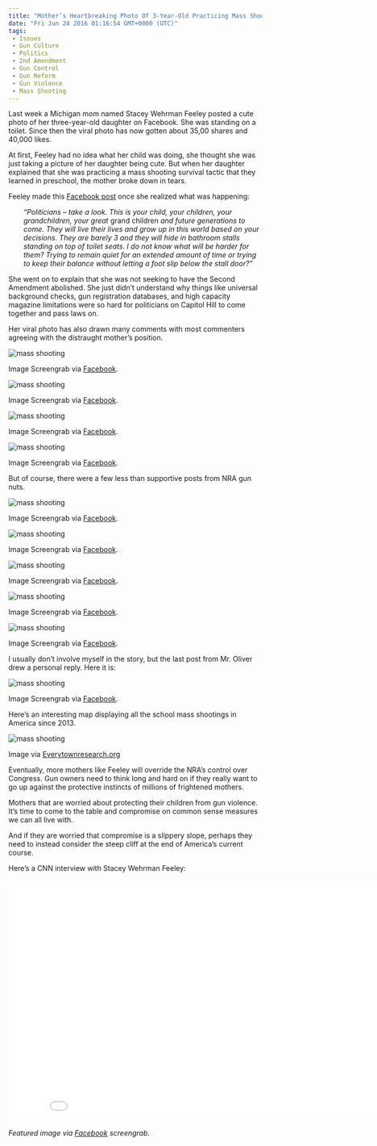 ```yaml
---
title: "Mother’s Heartbreaking Photo Of 3-Year-Old Practicing Mass Shooting Survival Drill Goes Viral (VIDEO)"
date: "Fri Jun 24 2016 01:16:54 GMT+0000 (UTC)"
tags: 
 - Issues
 - Gun Culture
 - Politics
 - 2nd Amendment
 - Gun Control
 - Gun Reform
 - Gun Violence
 - Mass Shooting
---
```

<p><!-- Quick Adsense WordPress Plugin: http://quicksense.net/ --></p><p>Last week a Michigan mom named Stacey Wehrman Feeley posted a cute photo of her three-year-old daughter on Facebook. She was standing on a toilet. Since then the viral photo has now gotten about 35,00 shares and 40,000 likes.</p><p>At first, Feeley had no idea what her child was doing, she thought she was just taking a picture of her daughter being cute. But when her daughter explained that she was practicing a mass shooting survival tactic that they learned in preschool, the mother broke down in tears.</p><p>Feeley made this <a href="https://www.facebook.com/stacey.w.feeley/posts/10209969511258300" onclick="__gaTracker(&apos;send&apos;, &apos;event&apos;, &apos;outbound-article&apos;, &apos;https://www.facebook.com/stacey.w.feeley/posts/10209969511258300&apos;, &apos;Facebook post&apos;);">Facebook post</a> once she realized what was happening:</p><p style="padding-left: 30px;"><em>&#x201C;Politicians &#x2013; take a look. This is your child, your children, your grandchildren, your great </em>grand children<em> and future generations to come. They will live their lives and grow up in this world based on your decisions. They are barely 3 and they will hide in bathroom stalls standing on top of toilet seats. I do not know what will be harder for them? Trying to remain quiet for an extended amount of time or trying to keep their balance without letting a foot slip below the stall door?&#x201D;</em></p><p>She went on to explain that she was not seeking to have the Second Amendment abolished. She just didn&#x2019;t understand why things like universal background checks, gun registration databases, and high capacity magazine limitations were so hard for politicians on Capitol Hill to come together and pass laws on.</p><p>Her viral photo has also drawn many comments with most commenters agreeing with the distraught mother&#x2019;s position.</p><div id="attachment_138852" style="width: 650px" class="wp-caption aligncenter"><img class="wp-image-138852" src="//i2.wp.com/cdn.liberalamerica.org/wp-content/uploads/2016/06/2016-06-23_17-12-28.jpg?resize=640%2C677" alt="mass shooting" srcset="//i2.wp.com/cdn.liberalamerica.org/wp-content/uploads/2016/06/2016-06-23_17-12-28.jpg?resize=640%2C677 537w, //i2.wp.com/cdn.liberalamerica.org/wp-content/uploads/2016/06/2016-06-23_17-12-28.jpg?resize=640%2C677 64w, //i2.wp.com/cdn.liberalamerica.org/wp-content/uploads/2016/06/2016-06-23_17-12-28.jpg?resize=640%2C677 350w" sizes="(max-width: 640px) 100vw, 640px" data-recalc-dims="1">
<p class="wp-caption-text">Image Screengrab via <a href="https://www.facebook.com/stacey.w.feeley" onclick="__gaTracker(&apos;send&apos;, &apos;event&apos;, &apos;outbound-article&apos;, &apos;https://www.facebook.com/stacey.w.feeley&apos;, &apos;Facebook&apos;);">Facebook</a>.</p>
</div><div id="attachment_138853" style="width: 630px" class="wp-caption aligncenter"><img class="wp-image-138853" src="//i2.wp.com/cdn.liberalamerica.org/wp-content/uploads/2016/06/2016-06-23_17-15-32.jpg?resize=620%2C194" alt="mass shooting" srcset="//i2.wp.com/cdn.liberalamerica.org/wp-content/uploads/2016/06/2016-06-23_17-15-32.jpg?resize=620%2C194 499w, //i2.wp.com/cdn.liberalamerica.org/wp-content/uploads/2016/06/2016-06-23_17-15-32.jpg?resize=620%2C194 64w, //i2.wp.com/cdn.liberalamerica.org/wp-content/uploads/2016/06/2016-06-23_17-15-32.jpg?resize=620%2C194 350w" sizes="(max-width: 620px) 100vw, 620px" data-recalc-dims="1">
<p class="wp-caption-text">Image Screengrab via <a href="https://www.facebook.com/stacey.w.feeley" onclick="__gaTracker(&apos;send&apos;, &apos;event&apos;, &apos;outbound-article&apos;, &apos;https://www.facebook.com/stacey.w.feeley&apos;, &apos;Facebook&apos;);">Facebook</a>.</p>
</div><div id="attachment_138864" style="width: 630px" class="wp-caption aligncenter"><img class="wp-image-138864" src="//i1.wp.com/cdn.liberalamerica.org/wp-content/uploads/2016/06/2016-06-23_17-20-25.jpg?resize=620%2C139" alt="mass shooting" srcset="//i1.wp.com/cdn.liberalamerica.org/wp-content/uploads/2016/06/2016-06-23_17-20-25.jpg?resize=620%2C139 487w, //i1.wp.com/cdn.liberalamerica.org/wp-content/uploads/2016/06/2016-06-23_17-20-25.jpg?resize=620%2C139 64w, //i1.wp.com/cdn.liberalamerica.org/wp-content/uploads/2016/06/2016-06-23_17-20-25.jpg?resize=620%2C139 350w" sizes="(max-width: 620px) 100vw, 620px" data-recalc-dims="1">
<p class="wp-caption-text">Image Screengrab via <a href="https://www.facebook.com/stacey.w.feeley" onclick="__gaTracker(&apos;send&apos;, &apos;event&apos;, &apos;outbound-article&apos;, &apos;https://www.facebook.com/stacey.w.feeley&apos;, &apos;Facebook&apos;);" target="_blank">Facebook</a>.</p>
</div><div id="attachment_138860" style="width: 630px" class="wp-caption aligncenter"><img class="wp-image-138860" src="//i2.wp.com/cdn.liberalamerica.org/wp-content/uploads/2016/06/2016-06-23_17-32-40.jpg?resize=620%2C127" alt="mass shooting" srcset="//i2.wp.com/cdn.liberalamerica.org/wp-content/uploads/2016/06/2016-06-23_17-32-40.jpg?resize=620%2C127 492w, //i2.wp.com/cdn.liberalamerica.org/wp-content/uploads/2016/06/2016-06-23_17-32-40.jpg?resize=620%2C127 64w, //i2.wp.com/cdn.liberalamerica.org/wp-content/uploads/2016/06/2016-06-23_17-32-40.jpg?resize=620%2C127 350w" sizes="(max-width: 620px) 100vw, 620px" data-recalc-dims="1">
<p class="wp-caption-text">Image Screengrab via <a href="https://www.facebook.com/stacey.w.feeley" onclick="__gaTracker(&apos;send&apos;, &apos;event&apos;, &apos;outbound-article&apos;, &apos;https://www.facebook.com/stacey.w.feeley&apos;, &apos;Facebook&apos;);" target="_blank">Facebook</a>.</p>
</div><p>But of course, there were a few less than supportive posts from NRA gun nuts.</p><div id="attachment_138866" style="width: 630px" class="wp-caption aligncenter"><img class="wp-image-138866" src="//i2.wp.com/cdn.liberalamerica.org/wp-content/uploads/2016/06/2016-06-23_17-18-26.jpg?resize=620%2C119" alt="mass shooting" srcset="//i2.wp.com/cdn.liberalamerica.org/wp-content/uploads/2016/06/2016-06-23_17-18-26.jpg?resize=620%2C119 502w, //i2.wp.com/cdn.liberalamerica.org/wp-content/uploads/2016/06/2016-06-23_17-18-26.jpg?resize=620%2C119 64w, //i2.wp.com/cdn.liberalamerica.org/wp-content/uploads/2016/06/2016-06-23_17-18-26.jpg?resize=620%2C119 350w" sizes="(max-width: 620px) 100vw, 620px" data-recalc-dims="1">
<p class="wp-caption-text">Image Screengrab via <a href="https://www.facebook.com/stacey.w.feeley" onclick="__gaTracker(&apos;send&apos;, &apos;event&apos;, &apos;outbound-article&apos;, &apos;https://www.facebook.com/stacey.w.feeley&apos;, &apos;Facebook&apos;);" target="_blank">Facebook</a>.</p>
</div><div id="attachment_138865" style="width: 630px" class="wp-caption aligncenter"><img class="wp-image-138865" src="//i2.wp.com/cdn.liberalamerica.org/wp-content/uploads/2016/06/2016-06-23_17-18-58.jpg?resize=620%2C125" alt="mass shooting" srcset="//i2.wp.com/cdn.liberalamerica.org/wp-content/uploads/2016/06/2016-06-23_17-18-58.jpg?resize=620%2C125 425w, //i2.wp.com/cdn.liberalamerica.org/wp-content/uploads/2016/06/2016-06-23_17-18-58.jpg?resize=620%2C125 64w, //i2.wp.com/cdn.liberalamerica.org/wp-content/uploads/2016/06/2016-06-23_17-18-58.jpg?resize=620%2C125 350w" sizes="(max-width: 620px) 100vw, 620px" data-recalc-dims="1">
<p class="wp-caption-text">Image Screengrab via <a href="https://www.facebook.com/stacey.w.feeley" onclick="__gaTracker(&apos;send&apos;, &apos;event&apos;, &apos;outbound-article&apos;, &apos;https://www.facebook.com/stacey.w.feeley&apos;, &apos;Facebook&apos;);">Facebook</a>.</p>
</div><div id="attachment_138862" style="width: 630px" class="wp-caption aligncenter"><img class="wp-image-138862" src="//i1.wp.com/cdn.liberalamerica.org/wp-content/uploads/2016/06/2016-06-23_17-31-36.jpg?resize=620%2C76" alt="mass shooting" srcset="//i1.wp.com/cdn.liberalamerica.org/wp-content/uploads/2016/06/2016-06-23_17-31-36.jpg?resize=620%2C76 497w, //i1.wp.com/cdn.liberalamerica.org/wp-content/uploads/2016/06/2016-06-23_17-31-36.jpg?resize=620%2C76 64w, //i1.wp.com/cdn.liberalamerica.org/wp-content/uploads/2016/06/2016-06-23_17-31-36.jpg?resize=620%2C76 350w" sizes="(max-width: 620px) 100vw, 620px" data-recalc-dims="1">
<p class="wp-caption-text">Image Screengrab via <a href="https://www.facebook.com/stacey.w.feeley" onclick="__gaTracker(&apos;send&apos;, &apos;event&apos;, &apos;outbound-article&apos;, &apos;https://www.facebook.com/stacey.w.feeley&apos;, &apos;Facebook&apos;);">Facebook</a>.</p>
</div><div id="attachment_138861" style="width: 630px" class="wp-caption aligncenter"><img class="wp-image-138861" src="//i0.wp.com/cdn.liberalamerica.org/wp-content/uploads/2016/06/2016-06-23_17-32-26.jpg?resize=620%2C67" alt="mass shooting" srcset="//i0.wp.com/cdn.liberalamerica.org/wp-content/uploads/2016/06/2016-06-23_17-32-26.jpg?resize=620%2C67 494w, //i0.wp.com/cdn.liberalamerica.org/wp-content/uploads/2016/06/2016-06-23_17-32-26.jpg?resize=620%2C67 64w, //i0.wp.com/cdn.liberalamerica.org/wp-content/uploads/2016/06/2016-06-23_17-32-26.jpg?resize=620%2C67 350w, //i0.wp.com/cdn.liberalamerica.org/wp-content/uploads/2016/06/2016-06-23_17-32-26.jpg?resize=620%2C67 478w" sizes="(max-width: 620px) 100vw, 620px" data-recalc-dims="1">
<p class="wp-caption-text">Image Screengrab via <a href="https://www.facebook.com/stacey.w.feeley" onclick="__gaTracker(&apos;send&apos;, &apos;event&apos;, &apos;outbound-article&apos;, &apos;https://www.facebook.com/stacey.w.feeley&apos;, &apos;Facebook&apos;);">Facebook</a>.</p>
</div><div id="attachment_138863" style="width: 630px" class="wp-caption aligncenter"><img class="wp-image-138863" src="//i1.wp.com/cdn.liberalamerica.org/wp-content/uploads/2016/06/2016-06-23_17-21-52.jpg?resize=620%2C112" alt="mass shooting" srcset="//i1.wp.com/cdn.liberalamerica.org/wp-content/uploads/2016/06/2016-06-23_17-21-52.jpg?resize=620%2C112 500w, //i1.wp.com/cdn.liberalamerica.org/wp-content/uploads/2016/06/2016-06-23_17-21-52.jpg?resize=620%2C112 64w, //i1.wp.com/cdn.liberalamerica.org/wp-content/uploads/2016/06/2016-06-23_17-21-52.jpg?resize=620%2C112 350w" sizes="(max-width: 620px) 100vw, 620px" data-recalc-dims="1">
<p class="wp-caption-text">Image Screengrab via <a href="https://www.facebook.com/stacey.w.feeley" onclick="__gaTracker(&apos;send&apos;, &apos;event&apos;, &apos;outbound-article&apos;, &apos;https://www.facebook.com/stacey.w.feeley&apos;, &apos;Facebook&apos;);">Facebook</a>.</p>
</div><p>I usually don&#x2019;t involve myself in the story, but the last post from Mr. Oliver drew a personal reply. Here it is:</p><div id="attachment_138869" style="width: 630px" class="wp-caption aligncenter"><img class="wp-image-138869" src="//i2.wp.com/cdn.liberalamerica.org/wp-content/uploads/2016/06/2016-06-23_17-41-07.jpg?resize=620%2C452" alt="mass shooting" srcset="//i2.wp.com/cdn.liberalamerica.org/wp-content/uploads/2016/06/2016-06-23_17-41-07.jpg?resize=620%2C452 421w, //i2.wp.com/cdn.liberalamerica.org/wp-content/uploads/2016/06/2016-06-23_17-41-07.jpg?resize=620%2C452 64w, //i2.wp.com/cdn.liberalamerica.org/wp-content/uploads/2016/06/2016-06-23_17-41-07.jpg?resize=620%2C452 350w" sizes="(max-width: 620px) 100vw, 620px" data-recalc-dims="1">
<p class="wp-caption-text">Image Screengrab via <a href="https://www.facebook.com/stacey.w.feeley" onclick="__gaTracker(&apos;send&apos;, &apos;event&apos;, &apos;outbound-article&apos;, &apos;https://www.facebook.com/stacey.w.feeley&apos;, &apos;Facebook&apos;);">Facebook</a>.</p>
</div><p>Here&#x2019;s an interesting map displaying all the school mass shootings in America since&#xA0;2013.</p><div id="attachment_138875" style="width: 650px" class="wp-caption aligncenter"><img class="wp-image-138875" src="//i1.wp.com/cdn.liberalamerica.org/wp-content/uploads/2016/06/2016-06-23_7-37-01-600x431.jpg?resize=640%2C460" alt="mass shooting" srcset="//cdn.liberalamerica.org/wp-content/uploads/2016/06/2016-06-23_7-37-01.jpg 600w, //cdn.liberalamerica.org/wp-content/uploads/2016/06/2016-06-23_7-37-01.jpg 64w, //cdn.liberalamerica.org/wp-content/uploads/2016/06/2016-06-23_7-37-01.jpg 350w, //cdn.liberalamerica.org/wp-content/uploads/2016/06/2016-06-23_7-37-01.jpg 768w, //cdn.liberalamerica.org/wp-content/uploads/2016/06/2016-06-23_7-37-01.jpg 795w, //cdn.liberalamerica.org/wp-content/uploads/2016/06/2016-06-23_7-37-01.jpg 1168w, //cdn.liberalamerica.org/wp-content/uploads/2016/06/2016-06-23_7-37-01.jpg 1188w" sizes="(max-width: 640px) 100vw, 640px" data-recalc-dims="1">
<p class="wp-caption-text">Image via <a href="https://everytownresearch.org/school-shootings/" onclick="__gaTracker(&apos;send&apos;, &apos;event&apos;, &apos;outbound-article&apos;, &apos;https://everytownresearch.org/school-shootings/&apos;, &apos;Everytownresearch.org&apos;);">Everytownresearch.org</a></p>
</div><p><!-- Quick Adsense WordPress Plugin: http://quicksense.net/ --></p><p>Eventually, more mothers like Feeley will override the NRA&#x2019;s control over Congress. Gun owners need to think long and hard on if they really want to go up against the protective instincts of millions of frightened mothers.</p><p>Mothers that are worried about protecting their children from gun violence. It&#x2019;s time to come to the table and compromise&#xA0;on common sense measures we can all live with.</p><p>And if they are worried that compromise is a slippery&#xA0;slope, perhaps they need to instead consider the steep cliff at the end of America&#x2019;s current course.</p><p>Here&#x2019;s a CNN interview with Stacey Wehrman Feeley:</p><p><iframe width="853" height="480" src="//www.youtube.com/embed/r8hZTJVWJ_4" frameborder="0" allowfullscreen></iframe></p><p><em>Featured image via <a href="https://www.facebook.com/stacey.w.feeley/posts/10209969511258300" onclick="__gaTracker(&apos;send&apos;, &apos;event&apos;, &apos;outbound-article&apos;, &apos;https://www.facebook.com/stacey.w.feeley/posts/10209969511258300&apos;, &apos;Facebook&apos;);">Facebook</a> screengrab.</em></p><div style="font-size:0px;height:0px;line-height:0px;margin:0;padding:0;clear:both"></div>